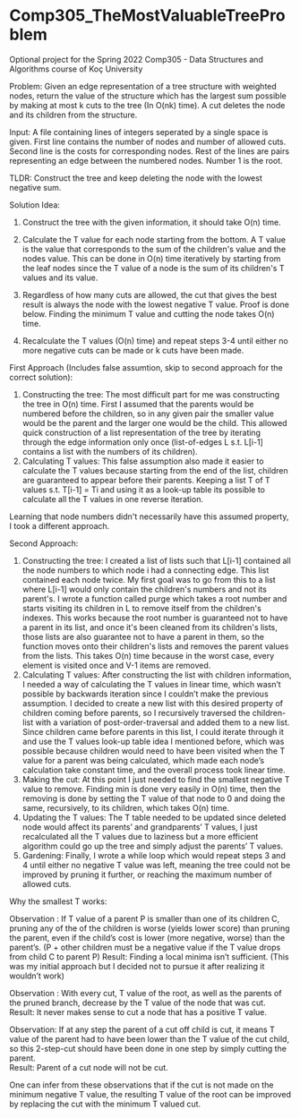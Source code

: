 # Comp305_TheMostValuableTreeProblem
Optional project for the Spring 2022 Comp305 - Data Structures and Algorithms course of Koç University 


Problem: Given an edge representation of a tree structure with weighted nodes, return the value of the structure which has the largest sum possible by making at most k cuts to the tree (In O(nk) time). A cut deletes the node and its children from the structure.

Input: A file containing lines of integers seperated by a single space is given. First line contains the number of nodes and number of allowed cuts. Second line is the costs for corresponding nodes. Rest of the lines are pairs representing an edge between the numbered nodes. Number 1 is the root. 

TLDR: Construct the tree and keep deleting the node with the lowest negative sum.

Solution Idea: 
1) Construct the tree with the given information, it should take O(n) time. 

2) Calculate the T value for each node starting from the bottom. A T value is the value that corresponds to the sum of the children's value and the nodes value. This can be done in O(n) time iteratively by starting from the leaf nodes since the T value of a node is the sum of its children's T values and its value. 

3) Regardless of how many cuts are allowed, the cut that gives the best result is always the node with the lowest negative T value. Proof is done below. Finding the minimum T value and cutting the node takes O(n) time. 

4) Recalculate the T values (O(n) time) and repeat steps 3-4 until either no more negative cuts can be made or k cuts have been made. 


First Approach (Includes false assumtion, skip to second approach for the correct solution): 

1) Constructing the tree: The most difficult part for me was constructing the tree in O(n) time. First I assumed that the parents would be numbered before the children, so in any given pair the smaller value would be the parent and the larger one would be the child. This allowed quick construction of a list representation of the tree by iterating through the edge information only once (list-of-edges L s.t. L[i-1] contains a list with the numbers of its children). 
2) Calculating T values: This false assumption also made it easier to calculate the T values because starting from the end of the list, children are guaranteed to appear before their parents. Keeping a list T of T values s.t. T[i-1] = Ti and using it as a look-up table its possible to calculate all the T values in one reverse iteration. 
  
  Learning that node numbers didn't necessarily have this assumed property, I took a different approach. 
  
 Second Approach: 
1) Constructing the tree: I created a list of lists such that L[i-1] contained all the node numbers to which node i had a connecting edge. This list contained each node twice. My first goal was to go from this to a list where L[i-1] would only contain the children's numbers and not its parent's. I wrote a function called purge which takes a root number and starts visiting its children in L to remove itself from the children's indexes. This works because the root number is guaranteed not to have a parent in its list, and once it's been cleaned from its children's lists, those lists are also guarantee not to have a parent in them, so the function moves onto their children's lists and removes the parent values from the lists. This takes O(n) time because in the worst case, every element is visited once and V-1 items are removed. 
2) Calculating T values: After constructing the list with children information, I needed a way of calculating the T values in linear time, which wasn’t possible by backwards iteration since I couldn’t make the previous assumption. I decided to create a new list with this desired property of children coming before parents, so I recursively traversed the children-list with a variation of post-order-traversal and added them to a new list. Since children came before parents in this list, I could iterate through it and use the T values look-up table idea I mentioned before, which was possible because children would need to have been visited when the T value for a parent was being calculated, which made each node’s calculation take constant time, and the overall process took linear time.  
3) Making the cut: At this point I just needed to find the smallest negative T value to remove. Finding min is done very easily in O(n) time, then the removing is done by setting the T value of that node to 0 and doing the same, recursively, to its children, which takes O(n) time. 
4) Updating the T values: The T table needed to be updated since deleted node would affect its parents’ and grandparents’ T values, I just recalculated all the T values due to laziness but a more efficient algorithm could go up the tree and simply adjust the parents’ T values. 
5) Gardening: Finally, I wrote a while loop which would repeat steps 3 and 4 until either no negative T value was left, meaning the tree could not be improved by pruning it further, or reaching the maximum number of allowed cuts. 


Why the smallest T works:



Observation : If T value of a parent P is smaller than one of its children C, pruning any of the of the children is worse (yields lower score) than pruning the parent, even if the child’s cost is lower (more negative, worse) than the parent’s. (P + other children must be a negative value if the T value drops from child C to parent P)
Result: Finding a local minima isn’t sufficient. (This was my initial approach but I decided not to pursue it after realizing it wouldn’t work)

Observation : With every cut, T value of the root, as well as the parents of the pruned branch, decrease by the T value of the node that was cut. 
Result: It never makes sense to cut a node that has a positive T value.

Observation: If at any step the parent of a cut off child is cut, it means T value of the parent had to have been lower than the T value of the cut child, so this 2-step-cut should have been done in one step by simply cutting the parent.  
Result: Parent of a cut node will not be cut. 


One can infer from these observations that if the cut is not made on the minimum negative T value, the resulting T value of the root can be improved by replacing the cut with the minimum T valued cut. 

















  
